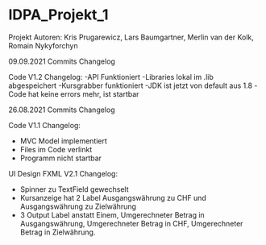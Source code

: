 # IDPA_Projekt_1
Projekt Autoren: Kris Prugarewicz, Lars Baumgartner, Merlin van der Kolk, Romain Nykyforchyn

09.09.2021 Commits Changelog

Code V1.2
Changelog:
-API Funktioniert
-Libraries lokal im .lib abgespeichert
-Kursgrabber funktioniert
-JDK ist jetzt von default aus 1.8
-Code hat keine errors mehr, ist startbar


26.08.2021 Commits Changelog

Code V1.1
Changelog:
- MVC Model implementiert
- Files im Code verlinkt
- Programm nicht startbar

UI Design FXML V2.1
Changelog:
- Spinner zu TextField gewechselt
- Kursanzeige hat 2 Label Ausgangswährung zu CHF und Ausgangswährung zu Zielwährung
- 3 Output Label anstatt Einem, Umgerechneter Betrag in Ausgangswährung, Umgerechneter Betrag in CHF, Umgerechneter Betrag in Zielwährung.
